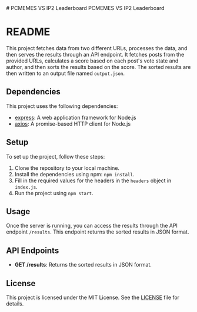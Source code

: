 
<!DOCTYPE html>
<html lang="en">
<head>
    <meta charset="UTF-8">
    <meta name="viewport" content="width=device-width, initial-scale=1.0">
    <title>README</title>
</head>
<body>
  # PCMEMES VS IP2 Leaderboard
PCMEMES VS IP2 Leaderboard
    <h1>README</h1>
    <p>This project fetches data from two different URLs, processes the data, and then serves the results through an API endpoint. It fetches posts from the provided URLs, calculates a score based on each post's vote state and author, and then sorts the results based on the score. The sorted results are then written to an output file named <code>output.json</code>.</p>
    <h2>Dependencies</h2>
    <p>This project uses the following dependencies:</p>
    <ul>
        <li><a href="https://www.npmjs.com/package/express">express</a>: A web application framework for Node.js</li>
        <li><a href="https://www.npmjs.com/package/axios">axios</a>: A promise-based HTTP client for Node.js</li>
    </ul>
    <h2>Setup</h2>
    <p>To set up the project, follow these steps:</p>
    <ol>
        <li>Clone the repository to your local machine.</li>
        <li>Install the dependencies using npm: <code>npm install</code>.</li>
        <li>Fill in the required values for the headers in the <code>headers</code> object in <code>index.js</code>.</li>
        <li>Run the project using <code>npm start</code>.</li>
    </ol>
    <h2>Usage</h2>
    <p>Once the server is running, you can access the results through the API endpoint <code>/results</code>. This endpoint returns the sorted results in JSON format.</p>
    <h2>API Endpoints</h2>
    <ul>
        <li><strong>GET /results</strong>: Returns the sorted results in JSON format.</li>
    </ul>
    <h2>License</h2>
    <p>This project is licensed under the MIT License. See the <a href="LICENSE">LICENSE</a> file for details.</p>
</body>
</html>
